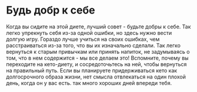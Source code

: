 # Будь добр к себе

Когда вы сидите на этой диете, лучший совет - будьте добры к себе. Так легко упрекнуть себя из-за одной ошибки, но здесь нужно вести долгую игру. Гораздо лучше учиться на своих ошибках, чем расстраиваться из-за того, что вы их изначально сделали. Так легко вернуться к старым привычкам или принять напиток, не задумываясь о том, что в нем содержится - мы все делаем это! Вспомните, почему вы переходите на кето-диету, и сосредоточьтесь на ней, чтобы вернуться на правильный путь. Если вы планируете придерживаться кето как долгосрочного образа жизни, нет смысла отвлекаться на один плохой день, когда он у вас есть. так много хороших дней впереди тебя.